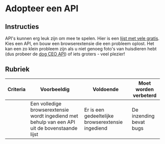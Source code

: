# Adopteer een API

## Instructies

API's kunnen erg leuk zijn om mee te spelen. Hier is een [lijst met vele gratis](https://github.com/public-apis/public-apis). Kies een API, en bouw een browserextensie die een probleem oplost. Het kan een zo klein probleem zijn als u niet genoeg foto's van huisdieren hebt (dus probeer de [dog CEO API](https://dog.ceo/dog-api/)) of iets groters - veel plezier!

## Rubriek

| Criteria | Voorbeeldig                                                                                    | Voldoende                                         | Moet worden verbeterd   |
| -------- | ---------------------------------------------------------------------------------------------- | ------------------------------------------------- | ----------------------- |
|          | Een volledige browserextensie wordt ingediend met behulp van een API uit de bovenstaande lijst | Er is een gedeeltelijke browserextensie ingediend | De inzending bevat bugs |
